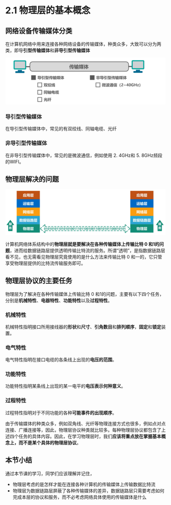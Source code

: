 # 2.1 物理层的基本概念

## 网络设备传输媒体分类

在计算机网络中用来连接各种网络设备的传输媒体，种类众多，大致可以分为两类，即导**引型传输媒体**和**非导引型传输媒体**

![image-20230816200907518](./assets/image-20230816200907518.png)

### 导引型传输媒体

在导引型传输媒体中，常见的有双绞线、同轴电缆、光纤

### 非导引型传输媒体

在非导引型传输媒体中，常见的是微波通信，例如使用 2. 4GHz和 5. 8GHz频段的WIFI。

## 物理层解决的问题

![image-20230816200856786](./assets/image-20230816200856786.png)

计算机网络体系结构中的**物理层就是要解决在各种传输媒体上传输比特 0 和1的问题**，进而给数据链路层提供透明传输比特流的服务。所谓“透明”，是指数据链路层看不见，也无需看见物理层究竟使用的是什么方法来传输比特 0 和一的，它只管享受物理层提供的比特流传输服务即可。

## 物理层协议的主要任务

物理层为了解决在各种传输媒体上传输比特 0 和1的问题，主要有以下四个任务，分别是**机械特性**、**电器特性**、**功能特性**以及**过程特性**。

### 机械特性

机械特性指明接口所用接线器的**形状**和**尺寸**、**引角数目**和**排列顺序**，**固定**和**锁定**装置。

### 电气特性

电气特性指明在接口电缆的各条线上出现的**电压的范围**。

### 功能特性

功能特性指明某条线上出现的某一电平的**电压表示何种意义**。

### 过程特性

过程特性指明对于不同功能的各种**可能事件的出现顺序**。

由于传输媒体的种类众多，例如双角线、光纤等物理连接方式也很多，例如点对点连接、广播连接等，因此，物理层协议种类就比较多。每种物理层协议都包含了上述四个任务的具体内容。因此，在学习物理层时，我们**应该将重点放在掌握基本概念上，而不是某个具体的物理层协议**。

## 本节小结

通过本节课的学习，同学们应该理解并记住，

- 物理层考虑的是怎样才能在连接各种计算机的传输媒体上传输数据比特流
- 物理层为数据链路层屏蔽了各种传输媒体的差异，数据链路层只需要考虑如何完成本层的协议和服务，而不必考虑网络具体使用的传输媒体是什么